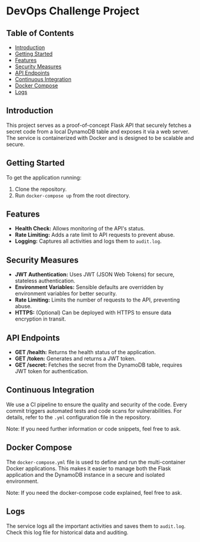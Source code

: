 # DevOps Challenge Project

## Table of Contents

- [Introduction](#introduction)
- [Getting Started](#getting-started)
- [Features](#features)
- [Security Measures](#security-measures)
- [API Endpoints](#api-endpoints)
- [Continuous Integration](#continuous-integration)
- [Docker Compose](#docker-compose)
- [Logs](#logs)

## Introduction

This project serves as a proof-of-concept Flask API that securely fetches a secret code from a local DynamoDB table and exposes it via a web server. The service is containerized with Docker and is designed to be scalable and secure.

## Getting Started

To get the application running:

1. Clone the repository.
2. Run `docker-compose up` from the root directory.

## Features

- **Health Check:** Allows monitoring of the API's status.
- **Rate Limiting:** Adds a rate limit to API requests to prevent abuse.
- **Logging:** Captures all activities and logs them to `audit.log`.

## Security Measures

- **JWT Authentication:** Uses JWT (JSON Web Tokens) for secure, stateless authentication.
- **Environment Variables:** Sensible defaults are overridden by environment variables for better security.
- **Rate Limiting:** Limits the number of requests to the API, preventing abuse.
- **HTTPS:** (Optional) Can be deployed with HTTPS to ensure data encryption in transit.

## API Endpoints

- **GET /health:** Returns the health status of the application.
- **GET /token:** Generates and returns a JWT token.
- **GET /secret:** Fetches the secret from the DynamoDB table, requires JWT token for authentication.

## Continuous Integration

We use a CI pipeline to ensure the quality and security of the code. Every commit triggers automated tests and code scans for vulnerabilities. For details, refer to the `.yml` configuration file in the repository.

Note: If you need further information or code snippets, feel free to ask.

## Docker Compose

The `docker-compose.yml` file is used to define and run the multi-container Docker applications. This makes it easier to manage both the Flask application and the DynamoDB instance in a secure and isolated environment.

Note: If you need the docker-compose code explained, feel free to ask.

## Logs

The service logs all the important activities and saves them to `audit.log`. Check this log file for historical data and auditing.
